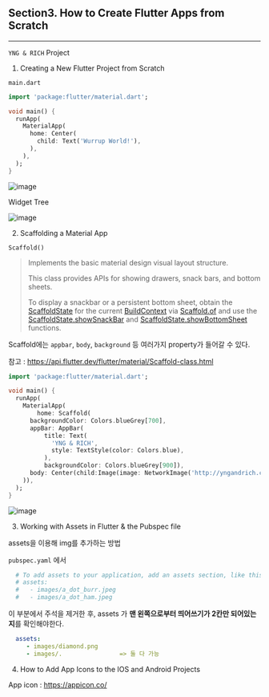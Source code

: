 ## Section3. How to Create Flutter Apps from Scratch

---

`YNG & RICH` Project

1. Creating a New Flutter Project from Scratch

`main.dart`

```dart
import 'package:flutter/material.dart';

void main() {
  runApp(
    MaterialApp(
      home: Center(
        child: Text('Wurrup World!'),
      ),
    ),
  );
}
```

![image](https://user-images.githubusercontent.com/43080040/80932165-3abc1800-8df9-11ea-9e85-b8c613f019d9.png)

Widget Tree

![image](https://user-images.githubusercontent.com/43080040/80932204-8078e080-8df9-11ea-873d-ccb25c8f7acb.png)

2. Scaffolding a Material App

`Scaffold()`

> Implements the basic material design visual layout structure.
>
> This class provides APIs for showing drawers, snack bars, and bottom sheets.
>
> To display a snackbar or a persistent bottom sheet, obtain the [ScaffoldState](https://api.flutter.dev/flutter/material/ScaffoldState-class.html) for the current [BuildContext](https://api.flutter.dev/flutter/widgets/BuildContext-class.html) via [Scaffold.of](https://api.flutter.dev/flutter/material/Scaffold/of.html) and use the [ScaffoldState.showSnackBar](https://api.flutter.dev/flutter/material/ScaffoldState/showSnackBar.html) and [ScaffoldState.showBottomSheet](https://api.flutter.dev/flutter/material/ScaffoldState/showBottomSheet.html) functions.

Scaffold에는 `appbar`, `body`, `background` 등 여러가지 property가 들어갈 수 있다.

참고 : https://api.flutter.dev/flutter/material/Scaffold-class.html

```dart
import 'package:flutter/material.dart';

void main() {
  runApp(
    MaterialApp(
        home: Scaffold(
      backgroundColor: Colors.blueGrey[700],
      appBar: AppBar(
          title: Text(
            'YNG & RICH',
            style: TextStyle(color: Colors.blue),
          ),
          backgroundColor: Colors.blueGrey[900]),
      body: Center(child:Image(image: NetworkImage('http://yngandrich.com/wp-content/themes/yngnrich/assets/images/logo_symbol_text.png') ,))
    )),
  );
}
```

![image](https://user-images.githubusercontent.com/43080040/80933142-5f19f380-8dfd-11ea-8063-a85685419e09.png)



3. Working with Assets in Flutter & the Pubspec file

assets을 이용해 img를 추가하는 방법

`pubspec.yaml` 에서

```yaml
  # To add assets to your application, add an assets section, like this:
  # assets:
  #   - images/a_dot_burr.jpeg
  #   - images/a_dot_ham.jpeg
```

이 부분에서 주석을 제거한 후, assets 가 **맨 왼쪽으로부터 띄어쓰기가 2칸만 되어있는지**를 확인해야한다.

```yaml
  assets:
     - images/diamond.png
     - images/.                => 둘 다 가능
```



4. How to Add App Icons to the IOS and Android Projects

App icon : https://appicon.co/

